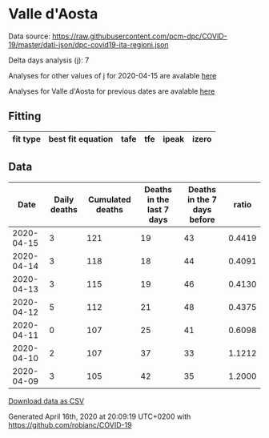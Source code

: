 # Valle d'Aosta

Data source: https://raw.githubusercontent.com/pcm-dpc/COVID-19/master/dati-json/dpc-covid19-ita-regioni.json

Delta days analysis (j): 7

Analyses for other values of j for 2020-04-15 are avalable [here](../2020-04-15/README.md)

Analyses for Valle d'Aosta for previous dates are avalable [here](../README.md)

## Fitting 
|fit type|best fit equation|tafe|tfe|ipeak|izero|
|-------|-----|--------|------|---|---|

## Data
|Date|Daily deaths|Cumulated deaths|Deaths in the last 7 days|Deaths in the 7 days before|ratio|
|----|----------|-----------|-------|--------------------|-----|
|2020-04-15|3|121|19|43|0.4419|
|2020-04-14|3|118|18|44|0.4091|
|2020-04-13|3|115|19|46|0.4130|
|2020-04-12|5|112|21|48|0.4375|
|2020-04-11|0|107|25|41|0.6098|
|2020-04-10|2|107|37|33|1.1212|
|2020-04-09|3|105|42|35|1.2000|

[Download data as CSV](COVID-19_valle_d'aosta_j7_2020-04-15.csv)

Generated April 16th, 2020 at 20:09:19 UTC+0200 with https://github.com/robianc/COVID-19

